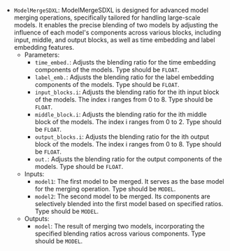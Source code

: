 - `ModelMergeSDXL`: ModelMergeSDXL is designed for advanced model merging operations, specifically tailored for handling large-scale models. It enables the precise blending of two models by adjusting the influence of each model's components across various blocks, including input, middle, and output blocks, as well as time embedding and label embedding features.
    - Parameters:
        - `time_embed.`: Adjusts the blending ratio for the time embedding components of the models. Type should be `FLOAT`.
        - `label_emb.`: Adjusts the blending ratio for the label embedding components of the models. Type should be `FLOAT`.
        - `input_blocks.i`: Adjusts the blending ratio for the ith input block of the models. The index i ranges from 0 to 8. Type should be `FLOAT`.
        - `middle_block.i`: Adjusts the blending ratio for the ith middle block of the models. The index i ranges from 0 to 2. Type should be `FLOAT`.
        - `output_blocks.i`: Adjusts the blending ratio for the ith output block of the models. The index i ranges from 0 to 8. Type should be `FLOAT`.
        - `out.`: Adjusts the blending ratio for the output components of the models. Type should be `FLOAT`.
    - Inputs:
        - `model1`: The first model to be merged. It serves as the base model for the merging operation. Type should be `MODEL`.
        - `model2`: The second model to be merged. Its components are selectively blended into the first model based on specified ratios. Type should be `MODEL`.
    - Outputs:
        - `model`: The result of merging two models, incorporating the specified blending ratios across various components. Type should be `MODEL`.
